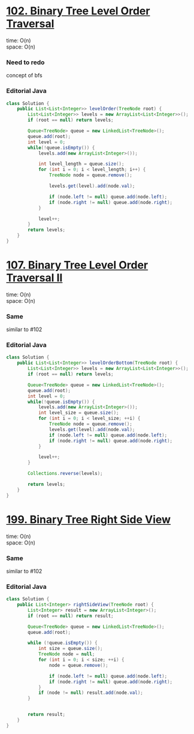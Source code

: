 # [102. Binary Tree Level Order Traversal](https://leetcode.com/problems/binary-tree-level-order-traversal/)

time: O(n)\
space: O(n) 

### Need to redo
concept of bfs

### Editorial Java
``` java
class Solution {
    public List<List<Integer>> levelOrder(TreeNode root) {
        List<List<Integer>> levels = new ArrayList<List<Integer>>();
        if (root == null) return levels;

        Queue<TreeNode> queue = new LinkedList<TreeNode>();
        queue.add(root);
        int level = 0;
        while(!queue.isEmpty()) {
            levels.add(new ArrayList<Integer>());

            int level_length = queue.size();
            for (int i = 0; i < level_length; i++) {
                TreeNode node = queue.remove();

                levels.get(level).add(node.val);

                if (node.left != null) queue.add(node.left);
                if (node.right != null) queue.add(node.right);
            }

            level++;
        }
        return levels;
    }
}
```


# [107. Binary Tree Level Order Traversal II](https://leetcode.com/problems/binary-tree-level-order-traversal-ii/)

time: O(n)\
space: O(n) 

### Same
similar to #102

### Editorial Java
``` java
class Solution {
    public List<List<Integer>> levelOrderBottom(TreeNode root) {
        List<List<Integer>> levels = new ArrayList<List<Integer>>();
        if (root == null) return levels;

        Queue<TreeNode> queue = new LinkedList<TreeNode>();
        queue.add(root);
        int level = 0;
        while(!queue.isEmpty()) {
            levels.add(new ArrayList<Integer>());
            int level_size = queue.size();
            for (int i = 0; i < level_size; ++i) {
                TreeNode node = queue.remove();
                levels.get(level).add(node.val);
                if (node.left != null) queue.add(node.left);
                if (node.right != null) queue.add(node.right);
            }

            level++;
        }

        Collections.reverse(levels);

        return levels;
    }
}
```


# [199. Binary Tree Right Side View](https://leetcode.com/problems/binary-tree-right-side-view/description/)

time: O(n)\
space: O(n) 

### Same
similar to #102

### Editorial Java
``` java
class Solution {
    public List<Integer> rightSideView(TreeNode root) {
        List<Integer> result = new ArrayList<Integer>();
        if (root == null) return result;

        Queue<TreeNode> queue = new LinkedList<TreeNode>();
        queue.add(root);

        while (!queue.isEmpty()) {
            int size = queue.size();
            TreeNode node = null;
            for (int i = 0; i < size; ++i) {
                node = queue.remove();

                if (node.left != null) queue.add(node.left);
                if (node.right != null) queue.add(node.right);
            }
            if (node != null) result.add(node.val);
        }


        return result;
    }
}
```

